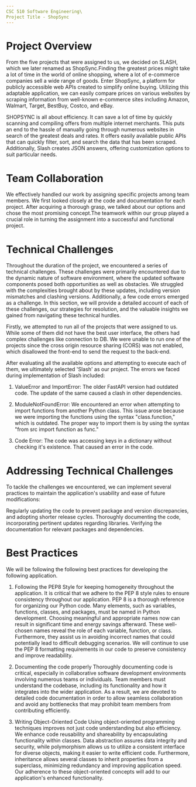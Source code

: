 ```yaml
---
CSC 510 Software Engineering\
Project Title - ShopSync
---
```


# Project Overview

From the five projects that were assigned to us, we decided on SLASH,
which we later renamed as ShopSync.Finding the greatest prices might
take a lot of time in the world of online shopping, where a lot of
e-commerce companies sell a wide range of goods. Enter ShopSync, a
platform for publicly accessible web APIs created to simplify online
buying. Utilizing this adaptable application, we can easily compare
prices on various websites by scraping information from well-known
e-commerce sites including Amazon, Walmart, Target, BestBuy, Costco, and
eBay.

SHOPSYNC is all about efficiency. It can save a lot of time by quickly
scanning and compiling offers from multiple internet merchants. This
puts an end to the hassle of manually going through numerous websites in
search of the greatest deals and rates. It offers easily available
public APIs that can quickly filter, sort, and search the data that has
been scraped. Additionally, Slash creates JSON answers, offering
customization options to suit particular needs.

# Team Collaboration

We effectively handled our work by assigning specific projects among
team members. We first looked closely at the code and documentation for
each project. After acquiring a thorough grasp, we talked about our
options and chose the most promising concept.The teamwork within our
group played a crucial role in turning the assignment into a successful
and functional project.

# Technical Challenges

Throughout the duration of the project, we encountered a series of
technical challenges. These challenges were primarily encountered due to
the dynamic nature of software environment, where the updated software
components posed both opportunities as well as obstacles. We struggled
with the complexities brought about by these updates, including version
mismatches and clashing versions. Additionally, a few code errors
emerged as a challenge. In this section, we will provide a detailed
account of each of these challenges, our strategies for resolution, and
the valuable insights we gained from navigating these technical hurdles.

Firstly, we attempted to run all of the projects that were assigned to
us. While some of them did not have the best user interface, the others
had complex challenges like connection to DB. We were unable to run one
of the projects since the cross origin resource sharing (CORS) was not
enabled, which disallowed the front-end to send the request to the
back-end.

After evaluating all the available options and attempting to execute
each of them, we ultimately selected 'Slash' as our project. The errors
we faced during implementation of Slash included:

1.  ValueError and ImportError: The older FastAPI version had outdated
    code. The update of the same caused a clash in other dependencies.

2.  ModuleNotFoundError: We encountered an error when attempting to
    import functions from another Python class. This issue arose because
    we were importing the functions using the syntax \"class.function,\"
    which is outdated. The proper way to import them is by using the
    syntax \"from src import function as func.\"

3.  Code Error: The code was accessing keys in a dictionary without
    checking it's existence. That caused an error in the code.

# Addressing Technical Challenges

To tackle the challenges we encountered, we can implement several
practices to maintain the application's usability and ease of future
modifications:

Regularly updating the code to prevent package and version
discrepancies, and adopting shorter release cycles. Thoroughly
documenting the code, incorporating pertinent updates regarding
libraries. Verifying the documentation for relevant packages and
dependencies.

# Best Practices

We will be following the following best practices for developing the
following application.

1.  Following the PEP8 Style for keeping homogeneity throughout the
    application. It is critical that we adhere to the PEP 8 style rules
    to ensure consistency throughout our application. PEP 8 is a
    thorough reference for organizing our Python code. Many elements,
    such as variables, functions, classes, and packages, must be named
    in Python development. Choosing meaningful and appropriate names now
    can result in significant time and energy savings afterward. These
    well-chosen names reveal the role of each variable, function, or
    class. Furthermore, they assist us in avoiding incorrect names that
    could potentially lead to difficult debugging scenarios. We will
    continue to use the PEP 8 formatting requirements in our code to
    preserve consistency and improve readability.

2.  Documenting the code properly Thoroughly documenting code is
    critical, especially in collaborative software development
    environments involving numerous teams or individuals. Team members
    must understand the codebase, including its functionality and how it
    integrates into the wider application. As a result, we are devoted
    to detailed code documentation in order to allow seamless
    collaboration and avoid any bottlenecks that may prohibit team
    members from contributing efficiently.

3.  Writing Object-Oriented Code Using object-oriented programming
    techniques improves not just code understanding but also efficiency.
    We enhance code reusability and shareability by encapsulating
    functionality within classes. Data abstraction assures data
    integrity and security, while polymorphism allows us to utilize a
    consistent interface for diverse objects, making it easier to write
    efficient code. Furthermore, inheritance allows several classes to
    inherit properties from a superclass, minimizing redundancy and
    improving application speed. Our adherence to these object-oriented
    concepts will add to our application's enhanced functionality.
